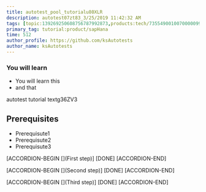 ```yaml
---
title: autotest_pool_tutorialu80XLR
description: autotest07zt83_3/25/2019 11:42:32 AM
tags: [topic:139269250608756787992873,products:tech/73554900100700000996,tutorial:experience/advanced]
primary_tag: tutorial:product/sapHana
time: 512
author_profile: https://github.com/ksAutotests
author_name: ksAutotests
---
```

### You will learn
- You will learn this
- and that

autotest tutorial textg36ZV3

## Prerequisites
- Prerequisute1
- Prerequisute2
- Prerequisute3

[ACCORDION-BEGIN [](First step)]
[DONE]
[ACCORDION-END]

[ACCORDION-BEGIN [](Second step)]
[DONE]
[ACCORDION-END]

[ACCORDION-BEGIN [](Third step)]
[DONE]
[ACCORDION-END]

